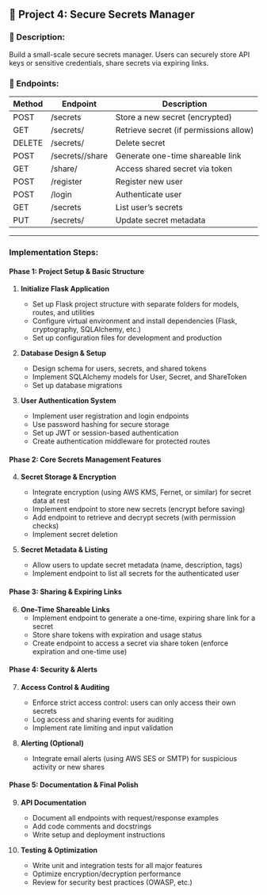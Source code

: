 
## 🔧 Project 4: Secure Secrets Manager

### 📘 Description:
Build a small-scale secure secrets manager. Users can securely store API keys or sensitive credentials, share secrets via expiring links.

### 🧪 Endpoints:
| Method | Endpoint | Description |
|--------|----------|-------------|
| POST   | /secrets | Store a new secret (encrypted) |
| GET    | /secrets/<id> | Retrieve secret (if permissions allow) |
| DELETE | /secrets/<id> | Delete secret |
| POST   | /secrets/<id>/share | Generate one-time shareable link |
| GET    | /share/<token> | Access shared secret via token |
| POST   | /register | Register new user |
| POST   | /login | Authenticate user |
| GET    | /secrets | List user’s secrets |
| PUT    | /secrets/<id> | Update secret metadata |

---
### Implementation Steps:

#### Phase 1: Project Setup & Basic Structure
1. **Initialize Flask Application**
   - Set up Flask project structure with separate folders for models, routes, and utilities
   - Configure virtual environment and install dependencies (Flask, cryptography, SQLAlchemy, etc.)
   - Set up configuration files for development and production

2. **Database Design & Setup**
   - Design schema for users, secrets, and shared tokens
   - Implement SQLAlchemy models for User, Secret, and ShareToken
   - Set up database migrations

3. **User Authentication System**
   - Implement user registration and login endpoints
   - Use password hashing for secure storage
   - Set up JWT or session-based authentication
   - Create authentication middleware for protected routes

#### Phase 2: Core Secrets Management Features
4. **Secret Storage & Encryption**
   - Integrate encryption (using AWS KMS, Fernet, or similar) for secret data at rest
   - Implement endpoint to store new secrets (encrypt before saving)
   - Add endpoint to retrieve and decrypt secrets (with permission checks)
   - Implement secret deletion

5. **Secret Metadata & Listing**
   - Allow users to update secret metadata (name, description, tags)
   - Implement endpoint to list all secrets for the authenticated user

#### Phase 3: Sharing & Expiring Links
6. **One-Time Shareable Links**
   - Implement endpoint to generate a one-time, expiring share link for a secret
   - Store share tokens with expiration and usage status
   - Create endpoint to access a secret via share token (enforce expiration and one-time use)

#### Phase 4: Security & Alerts
7. **Access Control & Auditing**
   - Enforce strict access control: users can only access their own secrets
   - Log access and sharing events for auditing
   - Implement rate limiting and input validation

8. **Alerting (Optional)**
   - Integrate email alerts (using AWS SES or SMTP) for suspicious activity or new shares

#### Phase 5: Documentation & Final Polish
9. **API Documentation**
   - Document all endpoints with request/response examples
   - Add code comments and docstrings
   - Write setup and deployment instructions

10. **Testing & Optimization**
    - Write unit and integration tests for all major features
    - Optimize encryption/decryption performance
    - Review for security best practices (OWASP, etc.)
